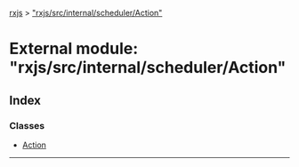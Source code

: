 [rxjs](../README.md) > ["rxjs/src/internal/scheduler/Action"](../modules/_rxjs_src_internal_scheduler_action_.md)

# External module: "rxjs/src/internal/scheduler/Action"

## Index

### Classes

* [Action](../classes/_rxjs_src_internal_scheduler_action_.action.md)

---

